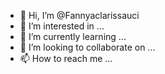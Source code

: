 - 👋 Hi, I’m @Fannyaclarissauci
- 👀 I’m interested in ...
- 🌱 I’m currently learning ...
- 💞️ I’m looking to collaborate on ...
- 📫 How to reach me ...

<!---
Fannyaclarissauci/Fannyaclarissauci is a ✨ special ✨ repository because its `README.md` (this file) appears on your GitHub profile.
You can click the Preview link to take a look at your changes.
--->
